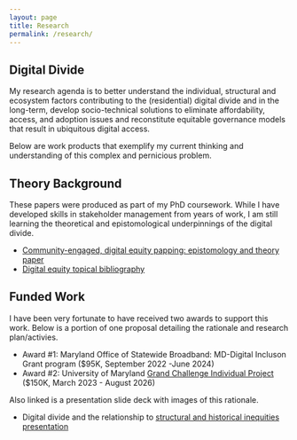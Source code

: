 ```yaml
---
layout: page
title: Research
permalink: /research/
---
```


## Digital Divide
My research agenda is to better understand the individual, structural and ecosystem factors contributing to the (residential) digital divide and in the long-term, develop socio-technical solutions to eliminate affordability, access, and adoption issues and reconstitute equitable governance models that result in ubiquitous digital access.

Below are work products that exemplify my current thinking and understanding of this complex and pernicious problem.

## Theory Background
These papers were produced as part of my PhD coursework.  While I have developed skills in stakeholder management from years of work, I am still learning the theoretical and epistomological underpinnings of the digital divide. 
- [Community-engaged, digital equity papping: epistomology and theory paper](/papers/801.pdf)
- [Digital equity topical bibliography](/papers/bib.pdf)  

## Funded Work
I have been very fortunate to have received two awards to support this work.  Below is a portion of one proposal detailing the rationale and research plan/activies.
- Award #1: Maryland Office of Statewide Broadband: MD-Digital Incluson Grant program ($95K, September 2022 -June 2024)
- Award #2: University of Maryland [Grand Challenge Individual Project](https://research.umd.edu/digital-equity-mapping) ($150K, March 2023 - August 2026)

Also linked is a presentation slide deck with images of this rationale.
- Digital divide and the relationship to [structural and historical inequities presentation](/papers/DD-ppt.pdf)






